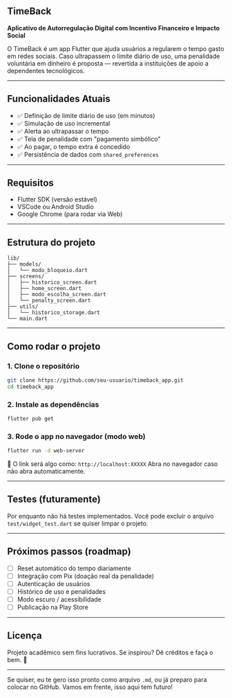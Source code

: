 ## TimeBack

**Aplicativo de Autorregulação Digital com Incentivo Financeiro e Impacto Social**

O TimeBack é um app Flutter que ajuda usuários a regularem o tempo gasto em redes sociais.
Caso ultrapassem o limite diário de uso, uma penalidade voluntária em dinheiro é proposta — revertida a instituições de apoio a dependentes tecnológicos.

---

## Funcionalidades Atuais

* ✅ Definição de limite diário de uso (em minutos)
* ✅ Simulação de uso incremental
* ✅ Alerta ao ultrapassar o tempo
* ✅ Tela de penalidade com "pagamento simbólico"
* ✅ Ao pagar, o tempo extra é concedido
* ✅ Persistência de dados com `shared_preferences`

---

## Requisitos

* Flutter SDK (versão estável)
* VSCode ou Android Studio
* Google Chrome (para rodar via Web)

---

## Estrutura do projeto

```
lib/
├── models/
│   └── modo_bloqueio.dart
├── screens/
│   ├── historico_screen.dart
│   ├── home_screen.dart
│   ├── modo_escolha_screen.dart
│   └── penalty_screen.dart
├── utils/
│   └── historico_storage.dart
└── main.dart

```

---

## Como rodar o projeto

### 1. Clone o repositório

```bash
git clone https://github.com/seu-usuario/timeback_app.git
cd timeback_app
```

### 2. Instale as dependências

```bash
flutter pub get
```

### 3. Rode o app no navegador (modo web)

```bash
flutter run -d web-server
```

🔗 O link será algo como: `http://localhost:XXXXX`
Abra no navegador caso não abra automaticamente.

---

## Testes (futuramente)

Por enquanto não há testes implementados.
Você pode excluir o arquivo `test/widget_test.dart` se quiser limpar o projeto.

---

## Próximos passos (roadmap)

* [ ] Reset automático do tempo diariamente
* [ ] Integração com Pix (doação real da penalidade)
* [ ] Autenticação de usuários
* [ ] Histórico de uso e penalidades
* [ ] Modo escuro / acessibilidade
* [ ] Publicação na Play Store

---

## Licença

Projeto acadêmico sem fins lucrativos.
Se inspirou? Dê créditos e faça o bem. 🙏

---

Se quiser, eu te gero isso pronto como arquivo `.md`, ou já preparo para colocar no GitHub.
Vamos em frente, isso aqui tem futuro!
